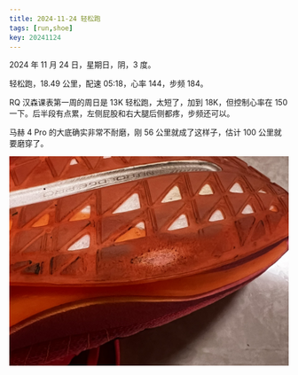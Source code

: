 ```yaml
---
title: 2024-11-24 轻松跑
tags: [run,shoe]
key: 20241124
---
```


2024 年 11 月 24 日，星期日，阴，3 度。

轻松跑，18.49 公里，配速 05:18，心率 144，步频 184。

<!--more-->

RQ 汉森课表第一周的周日是 13K 轻松跑，太短了，加到 18K，但控制心率在 150 一下。后半段有点累，左侧屁股和右大腿后侧都疼，步频还可以。

马赫 4 Pro 的大底确实非常不耐磨，刚 56 公里就成了这样子，估计 100 公里就要磨穿了。

![56 公里的马赫 4 Pro 大底](/assets/images/blog/2024-11-24-马赫-4-Pro-大底.JPEG)

<div class="strava-embed-placeholder" data-embed-type="activity" data-embed-id="12968515029" data-style="standard" data-from-embed="false"></div><script src="https://strava-embeds.com/embed.js"></script>
